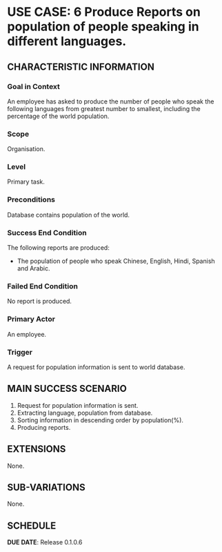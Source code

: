 # USE CASE: 6 Produce Reports on population of people speaking in different languages.

## CHARACTERISTIC INFORMATION

### Goal in Context

An employee has asked to produce the number of people who speak the following languages from greatest number to smallest, including the percentage of the world population.

### Scope

Organisation.

### Level

Primary task.

### Preconditions

Database contains population of the world.

### Success End Condition

The following reports are produced:
- The population of people who speak Chinese, English, Hindi, Spanish and Arabic.

### Failed End Condition

No report is produced.

### Primary Actor

An employee.

### Trigger

A request for population information is sent to world database.

## MAIN SUCCESS SCENARIO

1. Request for population information is sent.
2. Extracting language, population from database.
3. Sorting information in descending order by population(%).
4. Producing reports.

## EXTENSIONS

None.

## SUB-VARIATIONS

None.

## SCHEDULE

**DUE DATE**: Release 0.1.0.6